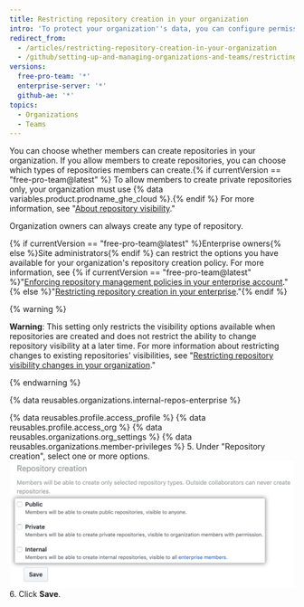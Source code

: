 ```yaml
---
title: Restricting repository creation in your organization
intro: 'To protect your organization''s data, you can configure permissions for creating repositories in your organization.'
redirect_from:
  - /articles/restricting-repository-creation-in-your-organization
  - /github/setting-up-and-managing-organizations-and-teams/restricting-repository-creation-in-your-organization
versions:
  free-pro-team: '*'
  enterprise-server: '*'
  github-ae: '*'
topics:
  - Organizations
  - Teams
---
```


You can choose whether members can create repositories in your organization. If you allow members to create repositories, you can choose which types of repositories members can create.{% if currentVersion == "free-pro-team@latest" %} To allow members to create private repositories only, your organization must use {% data variables.product.prodname_ghe_cloud %}.{% endif %} For more information, see "[About repository visibility](/github/creating-cloning-and-archiving-repositories/about-repository-visibility)."

Organization owners can always create any type of repository.

{% if currentVersion == "free-pro-team@latest" %}Enterprise owners{% else %}Site administrators{% endif %} can restrict the options you have available for your organization's repository creation policy. For more information, see {% if currentVersion == "free-pro-team@latest" %}"[Enforcing repository management policies in your enterprise account](/github/setting-up-and-managing-your-enterprise/enforcing-repository-management-policies-in-your-enterprise-account)."{% else %}"[Restricting repository creation in your enterprise](/admin/policies/enforcing-repository-management-policies-in-your-enterprise#setting-a-policy-for-repository-creation)."{% endif %}

{% warning %}

**Warning**: This setting only restricts the visibility options available when repositories are created and does not restrict the ability to change repository visibility at a later time. For more information about restricting changes to existing repositories' visibilities, see "[Restricting repository visibility changes in your organization](/organizations/managing-organization-settings/restricting-repository-visibility-changes-in-your-organization)."

{% endwarning %}

{% data reusables.organizations.internal-repos-enterprise %}

{% data reusables.profile.access_profile %}
{% data reusables.profile.access_org %}
{% data reusables.organizations.org_settings %}
{% data reusables.organizations.member-privileges %}
5. Under "Repository creation", select one or more options. ![Repository creation options](/assets/images/help/organizations/repo-creation-perms-radio-buttons.png)
6. Click **Save**.

